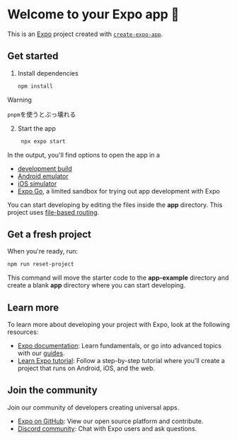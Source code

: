 # Welcome to your Expo app 👋

This is an [Expo](https://expo.dev) project created with
[`create-expo-app`](https://www.npmjs.com/package/create-expo-app).

## Get started

1. Install dependencies

    ```bash
    npm install
    ```

> [!WARNING] 
> `pnpm`を使うとぶっ壊れる

2. Start the app

    ```bash
     npx expo start
    ```

In the output, you'll find options to open the app in a

-   [development build](https://docs.expo.dev/develop/development-builds/introduction/)
-   [Android emulator](https://docs.expo.dev/workflow/android-studio-emulator/)
-   [iOS simulator](https://docs.expo.dev/workflow/ios-simulator/)
-   [Expo Go](https://expo.dev/go), a limited sandbox for trying out app
    development with Expo

You can start developing by editing the files inside the **app** directory. This
project uses [file-based routing](https://docs.expo.dev/router/introduction).

## Get a fresh project

When you're ready, run:

```bash
npm run reset-project
```

This command will move the starter code to the **app-example** directory and
create a blank **app** directory where you can start developing.

## Learn more

To learn more about developing your project with Expo, look at the following
resources:

-   [Expo documentation](https://docs.expo.dev/): Learn fundamentals, or go into
    advanced topics with our [guides](https://docs.expo.dev/guides).
-   [Learn Expo tutorial](https://docs.expo.dev/tutorial/introduction/): Follow
    a step-by-step tutorial where you'll create a project that runs on Android,
    iOS, and the web.

## Join the community

Join our community of developers creating universal apps.

-   [Expo on GitHub](https://github.com/expo/expo): View our open source
    platform and contribute.
-   [Discord community](https://chat.expo.dev): Chat with Expo users and ask
    questions.
